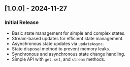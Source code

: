 ## [1.0.0] - 2024-11-27

### Initial Release

- Basic state management for simple and complex states.
- Stream-based updates for efficient state management.
- Asynchronous state updates via `updateAsync`.
- State disposal method to prevent memory leaks.
- Synchronous and asynchronous state change handling.
- Simple API with `get`, `set`, and `stream` methods.
